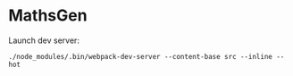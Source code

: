 # MathsGen

Launch dev server: 

``` ./node_modules/.bin/webpack-dev-server --content-base src --inline --hot ```